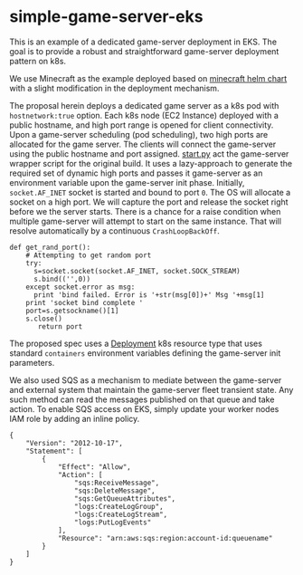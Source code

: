 # simple-game-server-eks

This is an example of a dedicated game-server deployment in EKS. The goal is to provide a robust and straightforward game-server deployment pattern on k8s. 

We use Minecraft as the example deployed based on [minecraft helm chart](https://hub.docker.com/r/itzg/minecraft-server/) with a slight modification in the deployment mechanism.

The proposal herein deploys a dedicated game server as a k8s pod with `hostnetwork:true` option. Each k8s node (EC2 Instance) deployed with a public hostname, and high port range is opened for client connectivity. Upon a game-server scheduling (pod scheduling), two high ports are allocated for the game server. The clients will connect the game-server using the public hostname and port assigned. [start.py](https://github.com/yahavb/simple-game-server-eks/blob/master/minecraft-server-image/start.py) act the game-server wrapper script for the original build. It uses a lazy-approach to generate the required set of dynamic high ports and passes it game-server as an environment variable upon the game-server init phase.  Initially, `socket.AF_INET` socket is started and bound to port `0`. The OS will allocate a socket on a high port. We will capture the port and release the socket right before we the server starts. There is a chance for a raise condition when multiple game-server will attempt to start on the same instance. That will resolve automatically by a continuous `CrashLoopBackOff`.  

```
def get_rand_port():
    # Attempting to get random port
    try:
      s=socket.socket(socket.AF_INET, socket.SOCK_STREAM)
      s.bind(('',0))
    except socket.error as msg:
      print 'bind failed. Error is '+str(msg[0])+' Msg '+msg[1]
    print 'socket bind complete '
    port=s.getsockname()[1]
    s.close()
       return port
```


The proposed spec uses a [Deployment](https://github.com/yahavb/simple-game-server-eks/blob/master/specs/minecraft-gs-r1-12-deploy.yaml) k8s resource type that uses standard  `containers` environment variables defining the game-server init parameters. 


We also used SQS as a mechanism to mediate between the game-server and external system that maintain the game-server fleet transient state. Any such method can read the messages published on that queue and take action. To enable SQS access on EKS, simply update your worker nodes IAM role by adding an inline policy.

```
{
    "Version": "2012-10-17",
    "Statement": [
        {
            "Effect": "Allow",
            "Action": [
                "sqs:ReceiveMessage",
                "sqs:DeleteMessage",
                "sqs:GetQueueAttributes",
                "logs:CreateLogGroup",
                "logs:CreateLogStream",
                "logs:PutLogEvents"
            ],
            "Resource": "arn:aws:sqs:region:account-id:queuename"
        }
    ]
}
```
